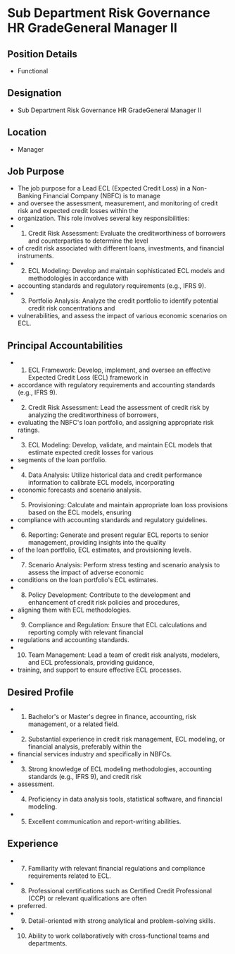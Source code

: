 # Sub Department Risk Governance HR GradeGeneral Manager II

## Position Details

* Functional

## Designation

* Sub Department Risk Governance HR GradeGeneral Manager II

## Location

* Manager

## Job Purpose

* The job purpose for a Lead ECL (Expected Credit Loss) in a Non-Banking Financial Company (NBFC) is to manage
* and oversee the assessment, measurement, and monitoring of credit risk and expected credit losses within the
* organization. This role involves several key responsibilities:
* 1. Credit Risk Assessment: Evaluate the creditworthiness of borrowers and counterparties to determine the level
* of credit risk associated with different loans, investments, and financial instruments.
* 2. ECL Modeling: Develop and maintain sophisticated ECL models and methodologies in accordance with
* accounting standards and regulatory requirements (e.g., IFRS 9).
* 3. Portfolio Analysis: Analyze the credit portfolio to identify potential credit risk concentrations and
* vulnerabilities, and assess the impact of various economic scenarios on ECL.

## Principal Accountabilities

* 1. ECL Framework: Develop, implement, and oversee an effective Expected Credit Loss (ECL) framework in
* accordance with regulatory requirements and accounting standards (e.g., IFRS 9).
* 2. Credit Risk Assessment: Lead the assessment of credit risk by analyzing the creditworthiness of borrowers,
* evaluating the NBFC's loan portfolio, and assigning appropriate risk ratings.
* 3. ECL Modeling: Develop, validate, and maintain ECL models that estimate expected credit losses for various
* segments of the loan portfolio.
* 4. Data Analysis: Utilize historical data and credit performance information to calibrate ECL models, incorporating
* economic forecasts and scenario analysis.
* 5. Provisioning: Calculate and maintain appropriate loan loss provisions based on the ECL models, ensuring
* compliance with accounting standards and regulatory guidelines.
* 6. Reporting: Generate and present regular ECL reports to senior management, providing insights into the quality
* of the loan portfolio, ECL estimates, and provisioning levels.
* 7. Scenario Analysis: Perform stress testing and scenario analysis to assess the impact of adverse economic
* conditions on the loan portfolio's ECL estimates.
* 8. Policy Development: Contribute to the development and enhancement of credit risk policies and procedures,
* aligning them with ECL methodologies.
* 9. Compliance and Regulation: Ensure that ECL calculations and reporting comply with relevant financial
* regulations and accounting standards.
* 10. Team Management: Lead a team of credit risk analysts, modelers, and ECL professionals, providing guidance,
* training, and support to ensure effective ECL processes.

## Desired Profile

* 1. Bachelor's or Master's degree in finance, accounting, risk management, or a related field.
* 2. Substantial experience in credit risk management, ECL modeling, or financial analysis, preferably within the
* financial services industry and specifically in NBFCs.
* 3. Strong knowledge of ECL modeling methodologies, accounting standards (e.g., IFRS 9), and credit risk
* assessment.
* 4. Proficiency in data analysis tools, statistical software, and financial modeling.
* 5. Excellent communication and report-writing abilities.

## Experience

* 7. Familiarity with relevant financial regulations and compliance requirements related to ECL.
* 8. Professional certifications such as Certified Credit Professional (CCP) or relevant qualifications are often
* preferred.
* 9. Detail-oriented with strong analytical and problem-solving skills.
* 10. Ability to work collaboratively with cross-functional teams and departments.
